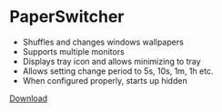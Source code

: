 # PaperSwitcher
+ Shuffles and changes windows wallpapers
+ Supports multiple monitors
+ Displays tray icon and allows minimizing to tray
+ Allows setting change period to 5s, 10s, 1m, 1h etc.
+ When configured properly, starts up hidden

[Download](https://github.com/fireantik/PaperSwitcher/releases)
